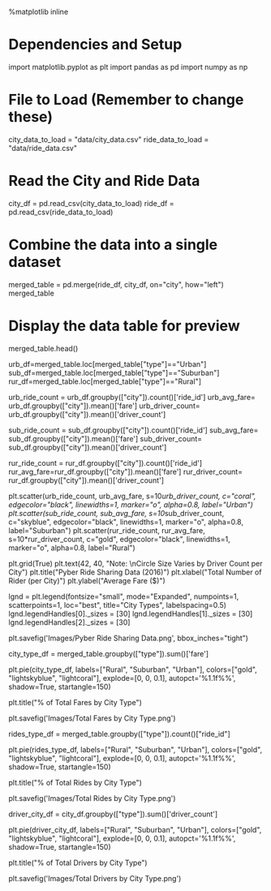 %matplotlib inline
# Dependencies and Setup
import matplotlib.pyplot as plt
import pandas as pd
import numpy as np

# File to Load (Remember to change these)
city_data_to_load = "data/city_data.csv"
ride_data_to_load = "data/ride_data.csv"

# Read the City and Ride Data
city_df = pd.read_csv(city_data_to_load)
ride_df = pd.read_csv(ride_data_to_load)

# Combine the data into a single dataset
merged_table = pd.merge(ride_df, city_df, on="city", how="left")
merged_table

# Display the data table for preview
merged_table.head()

urb_df=merged_table.loc[merged_table["type"]=="Urban"]
sub_df=merged_table.loc[merged_table["type"]=="Suburban"]
rur_df=merged_table.loc[merged_table["type"]=="Rural"]

urb_ride_count = urb_df.groupby(["city"]).count()['ride_id']
urb_avg_fare= urb_df.groupby(["city"]).mean()['fare']
urb_driver_count= urb_df.groupby(["city"]).mean()['driver_count']

sub_ride_count = sub_df.groupby(["city"]).count()['ride_id']
sub_avg_fare= sub_df.groupby(["city"]).mean()['fare']
sub_driver_count= sub_df.groupby(["city"]).mean()['driver_count']

rur_ride_count = rur_df.groupby(["city"]).count()['ride_id']
rur_avg_fare=rur_df.groupby(["city"]).mean()['fare']
rur_driver_count= rur_df.groupby(["city"]).mean()['driver_count']

plt.scatter(urb_ride_count,
           urb_avg_fare,
           s=10*urb_driver_count, c="coral",
           edgecolor="black", linewidths=1, marker="o",
           alpha=0.8, label="Urban")
plt.scatter(sub_ride_count,
           sub_avg_fare,
           s=10*sub_driver_count, c="skyblue",
           edgecolor="black", linewidths=1, marker="o",
           alpha=0.8, label="Suburban")
plt.scatter(rur_ride_count,
           rur_avg_fare,
           s=10*rur_driver_count, c="gold",
           edgecolor="black", linewidths=1, marker="o",
           alpha=0.8, label="Rural")

plt.grid(True)
plt.text(42, 40, "Note: \nCircle Size Varies by Driver Count per City")
plt.title("Pyber Ride Sharing Data (2016)")
plt.xlabel("Total Number of Rider (per City)")
plt.ylabel("Average Fare ($)")

lgnd = plt.legend(fontsize="small", mode="Expanded",
                 numpoints=1, scatterpoints=1,
                 loc="best", title="City Types",
                 labelspacing=0.5)
lgnd.legendHandles[0]._sizes = [30]
lgnd.legendHandles[1]._sizes = [30]
lgnd.legendHandles[2]._sizes = [30]

plt.savefig('Images/Pyber Ride Sharing Data.png', bbox_inches="tight")

city_type_df = merged_table.groupby(["type"]).sum()['fare']

plt.pie(city_type_df,
       labels=["Rural", "Suburban", "Urban"],
       colors=["gold", "lightskyblue", "lightcoral"],
       explode=[0, 0, 0.1],
       autopct='%1.1f%%',
       shadow=True, startangle=150)

plt.title("% of Total Fares by City Type")

plt.savefig('Images/Total Fares by City Type.png')

rides_type_df = merged_table.groupby(["type"]).count()["ride_id"]

plt.pie(rides_type_df,
       labels=["Rural", "Suburban", "Urban"],
       colors=["gold", "lightskyblue", "lightcoral"],
       explode=[0, 0, 0.1],
       autopct='%1.1f%%',
       shadow=True, startangle=150)

plt.title("% of Total Rides by City Type")

plt.savefig('Images/Total Rides by City Type.png')

driver_city_df = city_df.groupby(["type"]).sum()['driver_count']

plt.pie(driver_city_df,
       labels=["Rural", "Suburban", "Urban"],
       colors=["gold", "lightskyblue", "lightcoral"],
       explode=[0, 0, 0.1],
       autopct='%1.1f%%',
       shadow=True, startangle=150)

plt.title("% of Total Drivers by City Type")

plt.savefig('Images/Total Drivers by City Type.png')

